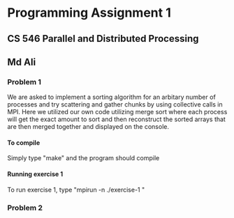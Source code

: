 # Programming Assignment 1 
## CS 546 Parallel and Distributed Processing 
## Md Ali

### Problem 1
We are asked to implement a sorting algorithm for an arbitary number of processes and try scattering and gather chunks by using collective calls in MPI.
Here we utilized our own code utilizing merge sort where each process will get the exact amount to sort and then reconstruct the sorted arrays that are
then merged together and displayed on the console.

#### To compile
Simply type "make" and the program should compile 

#### Running exercise 1 
To run exercise 1, type "mpirun -n <number of processes> ./exercise-1 <array size>" 
 

### Problem 2
